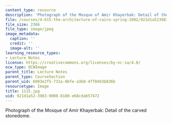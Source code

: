 ```yaml
---
content_type: resource
description: 'Photograph of the Mosque of Amir Khayerbak: Detail of the carved stonedome.'
file: /courses/4-615-the-architecture-of-cairo-spring-2002/921d1a52398390088180e68cda657472_1115.jpg
file_size: 2366
file_type: image/jpeg
image_metadata:
  caption: ''
  credit: ''
  image-alt: ''
learning_resource_types:
- Lecture Notes
license: https://creativecommons.org/licenses/by-nc-sa/4.0/
ocw_type: OCWImage
parent_title: Lecture Notes
parent_type: CourseSection
parent_uid: 6903e2f5-731a-0bfe-a3b8-4ff0493b836b
resourcetype: Image
title: 1115.jpg
uid: 921d1a52-3983-9008-8180-e68cda657472
---
```

Photograph of the Mosque of Amir Khayerbak: Detail of the carved stonedome.